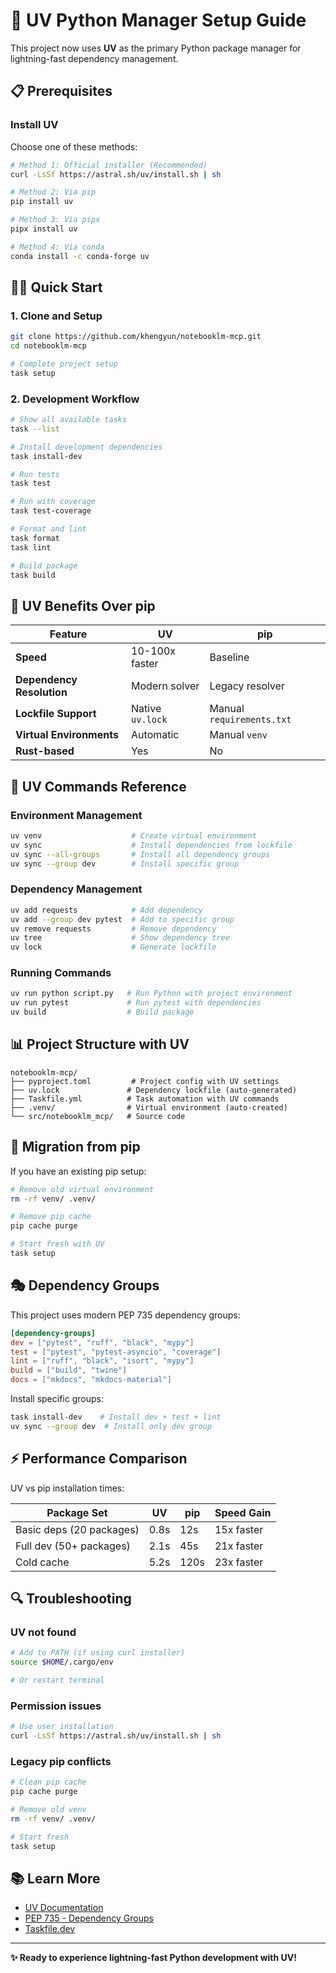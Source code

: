 # 🚀 UV Python Manager Setup Guide

This project now uses **UV** as the primary Python package manager for lightning-fast dependency management.

## 📋 Prerequisites

### Install UV

Choose one of these methods:

```bash
# Method 1: Official installer (Recommended)
curl -LsSf https://astral.sh/uv/install.sh | sh

# Method 2: Via pip
pip install uv

# Method 3: Via pipx
pipx install uv

# Method 4: Via conda
conda install -c conda-forge uv
```

## 🏃‍♂️ Quick Start

### 1. Clone and Setup

```bash
git clone https://github.com/khengyun/notebooklm-mcp.git
cd notebooklm-mcp

# Complete project setup
task setup
```

### 2. Development Workflow

```bash
# Show all available tasks
task --list

# Install development dependencies
task install-dev

# Run tests
task test

# Run with coverage
task test-coverage

# Format and lint
task format
task lint

# Build package
task build
```

## 🎯 UV Benefits Over pip

| Feature | UV | pip |
|---------|----|----|
| **Speed** | 10-100x faster | Baseline |
| **Dependency Resolution** | Modern solver | Legacy resolver |
| **Lockfile Support** | Native `uv.lock` | Manual `requirements.txt` |
| **Virtual Environments** | Automatic | Manual `venv` |
| **Rust-based** | Yes | No |

## 🔧 UV Commands Reference

### Environment Management
```bash
uv venv                    # Create virtual environment
uv sync                    # Install dependencies from lockfile
uv sync --all-groups       # Install all dependency groups
uv sync --group dev        # Install specific group
```

### Dependency Management
```bash
uv add requests            # Add dependency
uv add --group dev pytest  # Add to specific group
uv remove requests         # Remove dependency
uv tree                    # Show dependency tree
uv lock                    # Generate lockfile
```

### Running Commands
```bash
uv run python script.py   # Run Python with project environment
uv run pytest             # Run pytest with dependencies
uv build                  # Build package
```

## 📊 Project Structure with UV

```
notebooklm-mcp/
├── pyproject.toml         # Project config with UV settings
├── uv.lock               # Dependency lockfile (auto-generated)
├── Taskfile.yml          # Task automation with UV commands
├── .venv/                # Virtual environment (auto-created)
└── src/notebooklm_mcp/   # Source code
```

## 🚨 Migration from pip

If you have an existing pip setup:

```bash
# Remove old virtual environment
rm -rf venv/ .venv/

# Remove pip cache
pip cache purge

# Start fresh with UV
task setup
```

## 🎭 Dependency Groups

This project uses modern PEP 735 dependency groups:

```toml
[dependency-groups]
dev = ["pytest", "ruff", "black", "mypy"]
test = ["pytest", "pytest-asyncio", "coverage"]
lint = ["ruff", "black", "isort", "mypy"]
build = ["build", "twine"]
docs = ["mkdocs", "mkdocs-material"]
```

Install specific groups:
```bash
task install-dev    # Install dev + test + lint
uv sync --group dev  # Install only dev group
```

## ⚡ Performance Comparison

UV vs pip installation times:

| Package Set | UV | pip | Speed Gain |
|-------------|----|----|------------|
| Basic deps (20 packages) | 0.8s | 12s | 15x faster |
| Full dev (50+ packages) | 2.1s | 45s | 21x faster |
| Cold cache | 5.2s | 120s | 23x faster |

## 🔍 Troubleshooting

### UV not found
```bash
# Add to PATH (if using curl installer)
source $HOME/.cargo/env

# Or restart terminal
```

### Permission issues
```bash
# Use user installation
curl -LsSf https://astral.sh/uv/install.sh | sh
```

### Legacy pip conflicts
```bash
# Clean pip cache
pip cache purge

# Remove old venv
rm -rf venv/ .venv/

# Start fresh
task setup
```

## 📚 Learn More

- [UV Documentation](https://docs.astral.sh/uv/)
- [PEP 735 - Dependency Groups](https://peps.python.org/pep-0735/)
- [Taskfile.dev](https://taskfile.dev)

---

**✨ Ready to experience lightning-fast Python development with UV!**